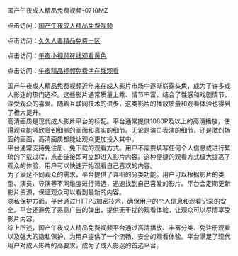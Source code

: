 国产午夜成人精品免费视频-0710MZ

点击访问：<a href="https://heiliaowzu4ur.pages.dev">国产午夜成人精品免费视频</a>

点击访问：<a href="https://heiliaoow5kzm.pages.dev">久久人妻精品免费一区</a>

点击访问：<a href="https://heiliaoxqkkct.pages.dev">午夜小视频在线观看黄色</a>

点击访问：<a href="https://heiliao2dmwwy.pages.dev">午夜精品视频免费字在线观看</a>

国产午夜成人精品免费视频近年来在成人影片市场中逐渐崭露头角，成为了许多成人影迷的热门选择。这些影片通常质量上乘、情节丰富，结合了性感和戏剧情节，深受观众的喜爱。随着互联网技术的进步，这类影片的播放质量和观看体验也得到了极大提升。  
高清画质是现代成人影片平台的标配。平台通常提供1080P及以上的高清播放，使得观众能够欣赏到细腻的画面和真实的细节。无论是演员表演的细节，还是激烈场面的画面，高清画质都能让观众更加投入其中。  
平台通常支持免注册、免下载的观看方式。用户不需要填写任何个人信息或进行繁琐的下载过程，点击链接即可立即进入影片内容。这种便捷的观看方式极大提高了观众的体验，用户可以快速开始观看自己喜欢的内容。  
为了满足不同观众的需求，平台提供了详细的分类功能。用户可以根据影片的类型、演员、导演等不同维度进行筛选，迅速找到自己喜爱的影片。平台会定期更新影片资源，保证观众可以看到最新的内容。  
隐私保护方面，平台通过HTTPS加密技术，确保用户的个人信息和观看记录的安全。平台还避免了恶意广告的弹出，提供无干扰的观看体验，让观众可以尽情享受影片内容。  
综上所述，国产午夜成人精品免费视频平台通过高清播放、丰富分类、免注册观看以及强大的隐私保护，为用户提供了一个流畅、安全的观看体验。平台满足了现代用户对成人影片的高要求，成为了成人影迷的首选平台。

<span style="display:none;">[Canonical link]( )</span>
